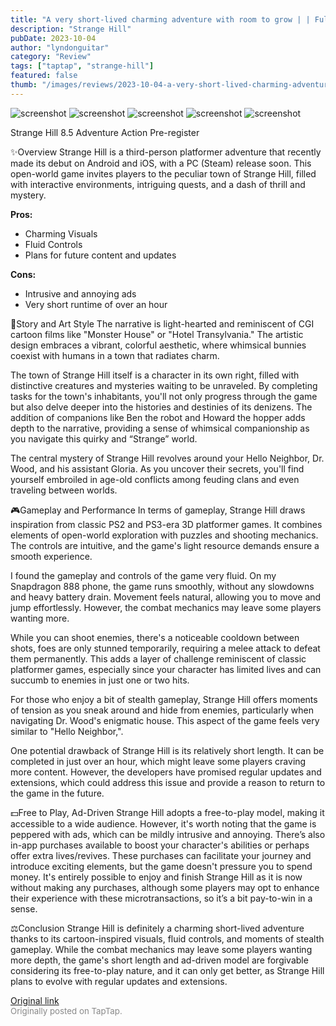 ```yaml
---
title: "A very short-lived charming adventure with room to grow | | Full Review - Strange Hill"
description: "Strange Hill"
pubDate: 2023-10-04
author: "lyndonguitar"
category: "Review"
tags: ["taptap", "strange-hill"]
featured: false
thumb: "/images/reviews/2023-10-04-a-very-short-lived-charming-adventure-with-room-to-grow---full-review---strange-hill-0.avif"
---
```


<div class="gallery">
  <img src="/images/reviews/2023-10-04-a-very-short-lived-charming-adventure-with-room-to-grow---full-review---strange-hill-0.avif" alt="screenshot" />
  <img src="/images/reviews/2023-10-04-a-very-short-lived-charming-adventure-with-room-to-grow---full-review---strange-hill-1.avif" alt="screenshot" />
  <img src="/images/reviews/2023-10-04-a-very-short-lived-charming-adventure-with-room-to-grow---full-review---strange-hill-2.avif" alt="screenshot" />
  <img src="/images/reviews/2023-10-04-a-very-short-lived-charming-adventure-with-room-to-grow---full-review---strange-hill-3.avif" alt="screenshot" />
  <img src="/images/reviews/2023-10-04-a-very-short-lived-charming-adventure-with-room-to-grow---full-review---strange-hill-4.avif" alt="screenshot" />
</div>

Strange Hill
8.5
Adventure
Action
Pre-register

✨Overview
Strange Hill is a third-person platformer adventure that recently made its debut on Android and iOS, with a PC (Steam) release soon. This open-world game invites players to the peculiar town of Strange Hill, filled with interactive environments, intriguing quests, and a dash of thrill and mystery.


**Pros:**
- Charming Visuals
- Fluid Controls
- Plans for future content and updates


**Cons:**
- Intrusive and annoying ads
- Very short runtime of over an hour


📖Story and Art Style
The narrative is light-hearted and reminiscent of CGI cartoon films like "Monster House" or "Hotel Transylvania." The artistic design embraces a vibrant, colorful aesthetic, where whimsical bunnies coexist with humans in a town that radiates charm.

The town of Strange Hill itself is a character in its own right, filled with distinctive creatures and mysteries waiting to be unraveled. By completing tasks for the town's inhabitants, you'll not only progress through the game but also delve deeper into the histories and destinies of its denizens. The addition of companions like Ben the robot and Howard the hopper adds depth to the narrative, providing a sense of whimsical companionship as you navigate this quirky and “Strange” world.

The central mystery of Strange Hill revolves around your Hello Neighbor, Dr. Wood, and his assistant Gloria. As you uncover their secrets, you'll find yourself embroiled in age-old conflicts among feuding clans and even traveling between worlds.

🎮Gameplay and Performance
In terms of gameplay, Strange Hill draws inspiration from classic PS2 and PS3-era 3D platformer games. It combines elements of open-world exploration with puzzles and shooting mechanics. The controls are intuitive, and the game's light resource demands ensure a smooth experience.

I found the gameplay and controls of the game very fluid. On my Snapdragon 888 phone, the game runs smoothly, without any slowdowns and heavy battery drain. Movement feels natural, allowing you to move and jump effortlessly. However, the combat mechanics may leave some players wanting more.

While you can shoot enemies, there's a noticeable cooldown between shots, foes are only stunned temporarily, requiring a melee attack to defeat them permanently. This adds a layer of challenge reminiscent of classic platformer games, especially since your character has limited lives and can succumb to enemies in just one or two hits.

For those who enjoy a bit of stealth gameplay, Strange Hill offers moments of tension as you sneak around and hide from enemies, particularly when navigating Dr. Wood's enigmatic house. This aspect of the game feels very similar to "Hello Neighbor,".

One potential drawback of Strange Hill is its relatively short length. It can be completed in just over an hour, which might leave some players craving more content. However, the developers have promised regular updates and extensions, which could address this issue and provide a reason to return to the game in the future.

💵Free to Play, Ad-Driven
Strange Hill adopts a free-to-play model, making it accessible to a wide audience. However, it's worth noting that the game is peppered with ads, which can be mildly intrusive and annoying. There’s also in-app purchases available to boost your character's abilities or perhaps offer extra lives/revives. These purchases can facilitate your journey and introduce exciting elements, but the game doesn't pressure you to spend money. It's entirely possible to enjoy and finish Strange Hill as it is now without making any purchases, although some players may opt to enhance their experience with these microtransactions, so it’s a bit pay-to-win in a sense.

⚖️Conclusion
Strange Hill is definitely a charming short-lived adventure thanks to its cartoon-inspired visuals, fluid controls, and moments of stealth gameplay. While the combat mechanics may leave some players wanting more depth, the game's short length and ad-driven model are forgivable considering its free-to-play nature, and it can only get better, as Strange Hill plans to evolve with regular updates and extensions.

[Original link](https://www.taptap.io/post/6388739)<br><span style="font-size: 0.95em; color: #888;">Originally posted on TapTap.</span>
